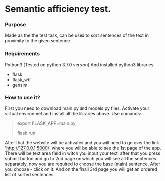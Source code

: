 Semantic afficiency test.
=====================
### Purpose
Made as the the test task, can be used to sort sentences of the text in proximity to the given sentence.
### Requirements
Python3 (Tested on python 3.7.0 version)
And installed python3 libraries:
* flask
* flask_wtf
* gensim
### How to use it?
First you need to download main.py and models.py files. Activate your virtual environmet and install all the libraries
above. Use comands:

> export FLASK_APP=main.py
>
> flask run

After that the website will be activated and you will need to go over the link 'http://127.0.0.1:5000/' where you will
be able to see the 1st page of the app. There will be text area field in witch you input your text, after that you press
submit button and go to 2nd page on which you will see all the sentences separately, now you are required to choose the
base (main) sentence. After you choose - click on it. And on the finall 3rd page you will get an ordered list of sorted
sentences.
